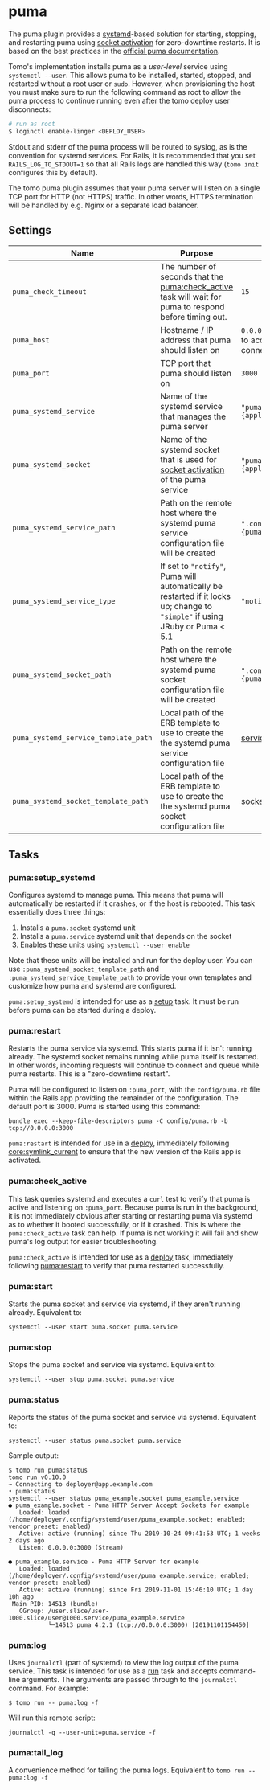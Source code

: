 # puma

The puma plugin provides a [systemd](https://en.wikipedia.org/wiki/Systemd)-based solution for starting, stopping, and restarting puma using [socket activation][socket-activation] for zero-downtime restarts. It is based on the best practices in the [official puma documentation](https://github.com/puma/puma/blob/HEAD/docs/systemd.md).

Tomo's implementation installs puma as a _user-level_ service using `systemctl --user`. This allows puma to be installed, started, stopped, and restarted without a root user or `sudo`. However, when provisioning the host you must make sure to run the following command as root to allow the puma process to continue running even after the tomo deploy user disconnects:

```sh
# run as root
$ loginctl enable-linger <DEPLOY_USER>
```

Stdout and stderr of the puma process will be routed to syslog, as is the convention for systemd services. For Rails, it is recommended that you set `RAILS_LOG_TO_STDOUT=1` so that all Rails logs are handled this way (`tomo init` configures this by default).

The tomo puma plugin assumes that your puma server will listen on a single TCP port for HTTP (not HTTPS) traffic. In other words, HTTPS termination will be handled by e.g. Nginx or a separate load balancer.

## Settings

| Name                                 | Purpose                                                                                                                      | Default                                                                                                |
| ------------------------------------ | ---------------------------------------------------------------------------------------------------------------------------- | ------------------------------------------------------------------------------------------------------ |
| `puma_check_timeout`                 | The number of seconds that the [puma:check_active](#pumacheck_active) task will wait for puma to respond before timing out.  | `15`                                                                                                   |
| `puma_host`                          | Hostname / IP address that puma should listen on                                                                             | `0.0.0.0` (set to `127.0.0.1` to accept only internal connections)                                     |
| `puma_port`                          | TCP port that puma should listen on                                                                                          | `3000`                                                                                                 |
| `puma_systemd_service`               | Name of the systemd service that manages the puma server                                                                     | `"puma_%{application}.service"`                                                                        |
| `puma_systemd_socket`                | Name of the systemd socket that is used for [socket activation][socket-activation] of the puma service                       | `"puma_%{application}.socket"`                                                                         |
| `puma_systemd_service_path`          | Path on the remote host where the systemd puma service configuration file will be created                                    | `".config/systemd/user/%{puma_systemd_service}"`                                                       |
| `puma_systemd_service_type`          | If set to `"notify"`, Puma will automatically be restarted if it locks up; change to `"simple"` if using JRuby or Puma < 5.1 | `"notify"`                                                                                             |
| `puma_systemd_socket_path`           | Path on the remote host where the systemd puma socket configuration file will be created                                     | `".config/systemd/user/%{puma_systemd_socket}"`                                                        |
| `puma_systemd_service_template_path` | Local path of the ERB template to use to create the the systemd puma service configuration file                              | [service.erb](https://github.com/mattbrictson/tomo/blob/main/lib/tomo/plugin/puma/systemd/service.erb) |
| `puma_systemd_socket_template_path`  | Local path of the ERB template to use to create the the systemd puma socket configuration file                               | [socket.erb](https://github.com/mattbrictson/tomo/blob/main/lib/tomo/plugin/puma/systemd/socket.erb)   |

## Tasks

### puma:setup_systemd

Configures systemd to manage puma. This means that puma will automatically be restarted if it crashes, or if the host is rebooted. This task essentially does three things:

1. Installs a `puma.socket` systemd unit
1. Installs a `puma.service` systemd unit that depends on the socket
1. Enables these units using `systemctl --user enable`

Note that these units will be installed and run for the deploy user. You can use `:puma_systemd_socket_template_path` and `:puma_systemd_service_template_path` to provide your own templates and customize how puma and systemd are configured.

`puma:setup_systemd` is intended for use as a [setup](../commands/setup.md) task. It must be run before puma can be started during a deploy.

### puma:restart

Restarts the puma service via systemd. This starts puma if it isn't running already. The systemd socket remains running while puma itself is restarted. In other words, incoming requests will continue to connect and queue while puma restarts. This is a "zero-downtime restart".

Puma will be configured to listen on `:puma_port`, with the `config/puma.rb` file within the Rails app providing the remainder of the configuration. The default port is 3000. Puma is started using this command:

```
bundle exec --keep-file-descriptors puma -C config/puma.rb -b tcp://0.0.0.0:3000
```

`puma:restart` is intended for use in a [deploy](../commands/deploy.md), immediately following [core:symlink_current](core.md#coresymlink_current) to ensure that the new version of the Rails app is activated.

### puma:check_active

This task queries systemd and executes a `curl` test to verify that puma is active and listening on `:puma_port`. Because puma is run in the background, it is not immediately obvious after starting or restarting puma via systemd as to whether it booted successfully, or if it crashed. This is where the `puma:check_active` task can help. If puma is not working it will fail and show puma's log output for easier troubleshooting.

`puma:check_active` is intended for use as a [deploy](../commands/deploy.md) task, immediately following [puma:restart](#pumarestart) to verify that puma restarted successfully.

### puma:start

Starts the puma socket and service via systemd, if they aren't running already. Equivalent to:

```
systemctl --user start puma.socket puma.service
```

### puma:stop

Stops the puma socket and service via systemd. Equivalent to:

```
systemctl --user stop puma.socket puma.service
```

### puma:status

Reports the status of the puma socket and service via systemd. Equivalent to:

```
systemctl --user status puma.socket puma.service
```

Sample output:

```
$ tomo run puma:status
tomo run v0.10.0
→ Connecting to deployer@app.example.com
• puma:status
systemctl --user status puma_example.socket puma_example.service
● puma_example.socket - Puma HTTP Server Accept Sockets for example
   Loaded: loaded (/home/deployer/.config/systemd/user/puma_example.socket; enabled; vendor preset: enabled)
   Active: active (running) since Thu 2019-10-24 09:41:53 UTC; 1 weeks 2 days ago
   Listen: 0.0.0.0:3000 (Stream)

● puma_example.service - Puma HTTP Server for example
   Loaded: loaded (/home/deployer/.config/systemd/user/puma_example.service; enabled; vendor preset: enabled)
   Active: active (running) since Fri 2019-11-01 15:46:10 UTC; 1 day 10h ago
 Main PID: 14513 (bundle)
   CGroup: /user.slice/user-1000.slice/user@1000.service/puma_example.service
           └─14513 puma 4.2.1 (tcp://0.0.0.0:3000) [20191101154450]
```

### puma:log

Uses `journalctl` (part of systemd) to view the log output of the puma service. This task is intended for use as a [run](../commands/run.md) task and accepts command-line arguments. The arguments are passed through to the `journalctl` command. For example:

```
$ tomo run -- puma:log -f
```

Will run this remote script:

```
journalctl -q --user-unit=puma.service -f
```

### puma:tail_log

A convenience method for tailing the puma logs. Equivalent to `tomo run -- puma:log -f`

[socket-activation]: https://github.com/puma/puma/blob/HEAD/docs/systemd.md#socket-activation
